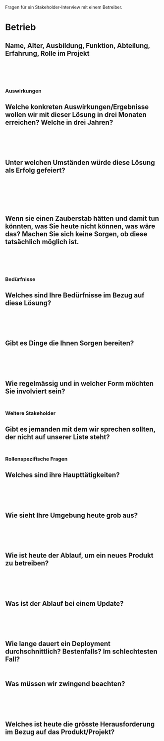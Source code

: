 Fragen für ein Stakeholder-Interview mit einem Betreiber.

# Betrieb 

Name, Alter, Ausbildung, Funktion, Abteilung, Erfahrung, Rolle im Projekt 
<br /> 
<br /> 
<br />
<br />
---

### Auswirkungen 

Welche konkreten Auswirkungen/Ergebnisse wollen wir mit dieser Lösung in drei Monaten erreichen? Welche in drei Jahren? 
<br /> 
<br /> 
<br />
<br />
---
Unter welchen Umständen würde diese Lösung als Erfolg gefeiert?  
<br /> 
<br /> 
<br />
<br />
---
Wenn sie einen Zauberstab hätten und damit tun könnten, was Sie heute nicht können, was wäre das? 
Machen Sie sich keine Sorgen, ob diese tatsächlich möglich ist. 
<br /> 
<br /> 
<br />
<br />
---

### Bedürfnisse 

Welches sind Ihre Bedürfnisse im Bezug auf diese Lösung? 
<br /> 
<br /> 
<br />
<br />
---
Gibt es Dinge die Ihnen Sorgen bereiten? 
<br /> 
<br /> 
<br />
<br />
---
Wie regelmässig und in welcher Form möchten Sie involviert sein? 
<br /> 
<br /> 
---

### Weitere Stakeholder 

Gibt es jemanden mit dem wir sprechen sollten, der nicht auf unserer Liste steht?
<br /> 
<br /> 
---

### Rollenspezifische Fragen
Welches sind ihre Haupttätigkeiten? 
<br /> 
<br /> 
<br />
<br />
---
Wie sieht Ihre Umgebung heute grob aus? 
<br /> 
<br /> 
<br />
<br />
---
Wie ist heute der Ablauf, um ein neues Produkt zu betreiben?
<br /> 
<br /> 
<br />
<br />
---
Was ist der Ablauf bei einem Update?
<br /> 
<br /> 
<br />
<br />
---
Wie lange dauert ein Deployment durchschnittlich? Bestenfalls? Im schlechtesten Fall?
<br /> 
<br /> 
---
Was müssen wir zwingend beachten? 
<br /> 
<br /> 
<br />
<br />
---
Welches ist heute die grösste Herausforderung im Bezug auf das Produkt/Projekt?
<br /> 
<br /> 
<br />
<br />
---
